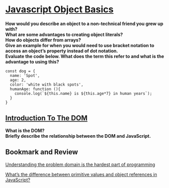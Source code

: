 # [Javascript Object Basics](https://developer.mozilla.org/en-US/docs/Learn/JavaScript/Objects/Basics)
**How would you describe an object to a non-technical friend you grew up with?**  
**What are some advantages to creating object literals?**  
**How do objects differ from arrays?**   
**Give an example for when you would need to use bracket notation to access an object’s property instead of dot notation.**  
**Evaluate the code below. What does the term this refer to and what is the advantage to using this?**  

```
const dog = {
  name: 'Spot',
  age: 2,
  color: 'white with black spots',
  humanAge: function (){
    console.log(`${this.name} is ${this.age*7} in human years`);
  }
}
```

## [Introduction To The DOM](https://developer.mozilla.org/en-US/docs/Web/API/Document_Object_Model/Introduction)
**What is the DOM?**  
**Briefly describe the relationship between the DOM and JavaScript.**  


## Bookmark and Review ##
[Understanding the problem domain is the hardest part of programming](https://simpleprogrammer.com/understanding-the-problem-domain-is-the-hardest-part-of-programming)

[What’s the difference between primitive values and object references in JavaScript?](https://betterprogramming.pub/intermediate-javascript-whats-the-difference-between-primitive-values-and-object-references-e863d70677b)
